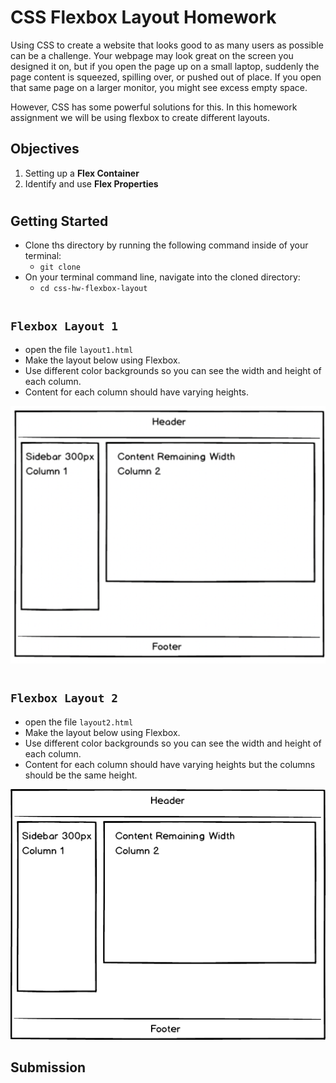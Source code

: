 # CSS Flexbox Layout Homework

Using CSS to create a website that looks good to as many users as possible can be a challenge. Your webpage may look great on the screen you designed it on, but if you open the page up on a small laptop, suddenly the page content is squeezed, spilling over, or pushed out of place. If you open that same page on a larger monitor, you might see excess empty space.

However, CSS has some powerful solutions for this. In this homework assignment we will be using flexbox to create different layouts. 

## Objectives 
1. Setting up a **Flex Container** 
2. Identify and use **Flex Properties**

#

## Getting Started 
- Clone ths directory by running the following command inside of your terminal: 
    - `git clone ` 
- On your terminal command line, navigate into the cloned directory: 
    - `cd css-hw-flexbox-layout`

#

## `Flexbox Layout 1`

- open the file `layout1.html`
- Make the layout below using Flexbox. 
- Use different color backgrounds so you can see the width and height of each column. 
- Content for each column should have varying heights.

![](./images/layout1.png)

#

## `Flexbox Layout 2`

- open the file `layout2.html`
- Make the layout below using Flexbox. 
- Use different color backgrounds so you can see the width and height of each column. 
- Content for each column should have varying heights but the columns should be the same height.

![](./images/layout2.png)



## Submission


